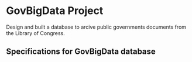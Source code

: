 # GovBigData Project 
Design and built a database to arcive public governments documents from the Library of Congress.
## Specifications for GovBigData database
